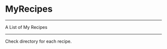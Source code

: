 # MyRecipes

--------------------
A List of My Recipes

--------------------

Check directory for each recipe.
